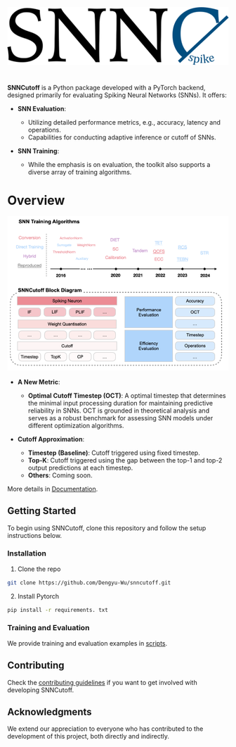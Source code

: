 <div align="center">
  <picture>
    <source media="(prefers-color-scheme: dark)" srcset="../docs/_static/dark_mode.png" width="700">
    <img alt="Text changing depending on mode. Light: 'So light!' Dark: 'So dark!'" src="../docs/_static/light_mode.png"  width="700">
  </picture>
</div>

#

**SNNCutoff** is a Python package developed with a PyTorch backend, designed primarily for evaluating Spiking Neural Networks (SNNs). It offers:

- **SNN Evaluation**:
  - Utilizing detailed performance metrics, e.g., accuracy, latency and operations.
  - Capabilities for conducting adaptive inference or cutoff of SNNs.

- **SNN Training**:
  - While the emphasis is on evaluation, the toolkit also supports a diverse array of training algorithms.

# Overview 

<p align="center">
<img src="../docs/_static/framework.png" width="800">
</p>

- **A New Metric**:
  - **Optimal Cutoff Timestep (OCT)**: A optimal timestep that determines the minimal input processing duration for maintaining predictive reliability in SNNs. OCT is grounded in theoretical analysis and serves as a robust benchmark for assessing SNN models under different optimization algorithms.

- **Cutoff Approximation**:
  - **Timestep (Baseline)**: Cutoff triggered using fixed timestep. 
  - **Top-K**: Cutoff triggered using the gap between the top-1 and top-2 output predictions at each timestep. 
  - **Others**: Coming soon. 

More details in [Documentation](https://dengyu-wu.github.io/snncutoff/).

<!-- GETTING STARTED -->
## Getting Started
To begin using SNNCutoff, clone this repository and follow the setup instructions below. 

### Installation

1. Clone the repo
```sh
git clone https://github.com/Dengyu-Wu/snncutoff.git
```

2. Install Pytorch
```sh
pip install -r requirements. txt 
``` 

### Training and Evaluation 
We provide training and evaluation examples in [scripts](/scripts). 

## Contributing

Check the [contributing guidelines](./contributing.md) if you want to get involved with developing SNNCutoff.

## Acknowledgments

We extend our appreciation to everyone who has contributed to the development of this project, both directly and indirectly.


